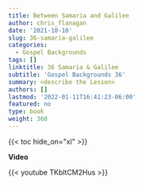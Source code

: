 ```yaml
---
title: Between Samaria and Galilee
author: chris_flanagan
date: '2021-10-10'
slug: 36-samaria-galilee
categories:
  - Gospel Backgrounds
tags: []
linktitle: 36 Samaria & Galilee
subtitle: 'Gospel Backgrounds 36'
summary: <describe the Lesson>
authors: []
lastmod: '2022-01-11T16:41:23-06:00'
featured: no
type: book
weight: 360
---
```

{{< toc hide_on="xl" >}}

<script type="text/javascript">
  window.ESV_CROSSREF_OPTIONS = {
    body_background_color: 'D7E5F0',
    header_font_size: 10,
    body_font_size: 14,
    footer_font_size: 8,
    header_font_family: 'Arial',
    body_font_family: 'Times'
  };
</script>
<script src="https://static.esvmedia.org/crossref/crossref.min.js" type="text/javascript"></script> 



**Video**

{{< youtube TKbltCM2Hus >}}

